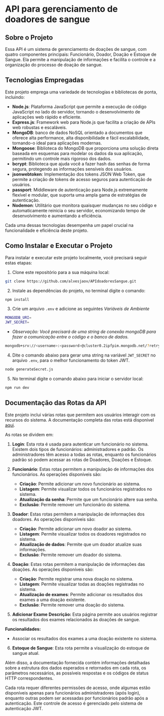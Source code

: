 # API para gerenciamento de doadores de sangue

## Sobre o Projeto

Essa API é um sistema de gerenciamento de doações de sangue, com quatro componentes principais: Funcionário, Doador, Doação e Estoque de Sangue. Ela permite a manipulação de informações e facilita o controle e a organização do processo de doação de sangue.

## Tecnologias Empregadas

Este projeto emprega uma variedade de tecnologias e bibliotecas de ponta, incluindo:

- **Node.js**: Plataforma JavaScript que permite a execução de código JavaScript no lado do servidor, tornando o desenvolvimento de aplicações web rápido e eficiente.
- **Express.js**: Framework web para Node.js que facilita a criação de APIs web robustas e escaláveis.
- **MongoDB**: banco de dados NoSQL orientado a documentos que oferece alta performance, alta disponibilidade e fácil escalabilidade, tornando-o ideal para aplicações modernas.
- **Mongoose**: Biblioteca do MongoDB que proporciona uma solução direta baseada em esquemas para modelar os dados da sua aplicação, permitindo um controle mais rigoroso dos dados.
- **bcrypt**: Biblioteca que ajuda você a fazer hash das senhas de forma segura, protegendo as informações sensíveis dos usuários.
- **jsonwebtoken**: Implementação dos tokens JSON Web Token, que permite a criação de tokens de acesso seguros para autenticação de usuários.
- **passport**: Middleware de autenticação para Node.js extremamente flexível e modular, que suporta uma ampla gama de estratégias de autenticação.
- **Nodemon**: Utilitário que monitora quaisquer mudanças no seu código e automaticamente reinicia o seu servidor, economizando tempo de desenvolvimento e aumentando a eficiência.

Cada uma dessas tecnologias desempenha um papel crucial na funcionalidade e eficiência deste projeto.

## Como Instalar e Executar o Projeto

Para instalar e executar este projeto localmente, você precisará seguir estas etapas:

1. Clone este repositório para a sua máquina local:

```bash
git clone https://github.com/alvesjaov/APIdoadoresSangue.git
```

2. Instale as dependências do projeto, no terminal digite o comando:

```bash
npm install
```

3. Crie um arquivo `.env` e adicione as seguintes *Variáveis de Ambiente*

```bash
MONGODB_URI=
JWT_SECRET=
```

- *Observação: Você precisará de uma string de conexão mongoDB para fazer a comunicação entre o código e o banco de dados.*
```bash
mongodb+srv://<username>:<password>@cluster0.2ipfpim.mongodb.net/?retryWrites=true&w=majority
```

4. Dite o comando abaixo para gerar uma string na variável `JWT_SECRET` no arquivo `.env`, para o melhor funcionamento do token JWT.

```bash
node generateSecret.js
```

5. No terminal digite o comando abaixo para iniciar o servidor local:

```bash
npm run dev
```

## Documentação das Rotas da API

Este projeto inclui várias rotas que permitem aos usuários interagir com os recursos do sistema. A documentação completa das rotas está disponível [aqui](https://apidoadoressangue.vercel.app/api-docs/).

As rotas se dividem em:

1. **Login**: Esta rota é usada para autenticar um funcionário no sistema. Existem dois tipos de funcionários: administradores e padrão. Os administradores têm acesso a todas as rotas, enquanto os funcionários padrão só podem acessar as rotas de Doadores, Doações e Estoque.

2. **Funcionário**: Estas rotas permitem a manipulação de informações dos funcionários. As operações disponíveis são:
    - **Criação**: Permite adicionar um novo funcionário ao sistema.
    - **Listagem**: Permite visualizar todos os funcionários registrados no sistema.
    - **Atualização da senha**: Permite que um funcionário altere sua senha.
    - **Exclusão**: Permite remover um funcionário do sistema.

3. **Doador**: Estas rotas permitem a manipulação de informações dos doadores. As operações disponíveis são:
    - **Criação**: Permite adicionar um novo doador ao sistema.
    - **Listagem**: Permite visualizar todos os doadores registrados no sistema.
    - **Atualização de dados**: Permite que um doador atualize suas informações.
    - **Exclusão**: Permite remover um doador do sistema.

4. **Doação**: Estas rotas permitem a manipulação de informações das doações. As operações disponíveis são:
    - **Criação**: Permite registrar uma nova doação no sistema.
    - **Listagem**: Permite visualizar todas as doações registradas no sistema.
    - **Atualização de exames**: Permite adicionar os resultados dos exames a uma doação existente.
    - **Exclusão**: Permite remover uma doação do sistema.

5. **Adicionar Exame**
**Descrição:** Esta página permite aos usuários registrar os resultados dos exames relacionados às doações de sangue.

**Funcionalidades:**
- Associar os resultados dos exames a uma doação existente no sistema.

6. **Estoque de Sangue**: Esta rota permite a visualização do estoque de sangue atual.

Além disso, a documentação fornecida contém informações detalhadas sobre a estrutura dos dados esperados e retornados em cada rota, os parâmetros necessários, as possíveis respostas e os códigos de status HTTP correspondentes.

Cada rota requer diferentes permissões de acesso, onde algumas estão disponíveis apenas para funcionários administradores (após login), enquanto outras podem ser acessadas por funcionários padrão após a autenticação. Este controle de acesso é gerenciado pelo sistema de autenticação JWT.
